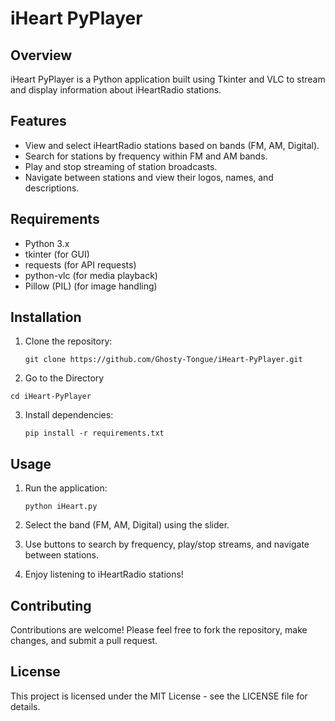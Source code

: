 # iHeart PyPlayer

## Overview
iHeart PyPlayer is a Python application built using Tkinter and VLC to stream and display information about iHeartRadio stations.

## Features
- View and select iHeartRadio stations based on bands (FM, AM, Digital).
- Search for stations by frequency within FM and AM bands.
- Play and stop streaming of station broadcasts.
- Navigate between stations and view their logos, names, and descriptions.

## Requirements
- Python 3.x
- tkinter (for GUI)
- requests (for API requests)
- python-vlc (for media playback)
- Pillow (PIL) (for image handling)

## Installation
1. Clone the repository:
   ```
   git clone https://github.com/Ghosty-Tongue/iHeart-PyPlayer.git
   ```
2. Go to the Directory
```
cd iHeart-PyPlayer
```
3. Install dependencies:
   ```
   pip install -r requirements.txt
   ```

## Usage
1. Run the application:
   ```
   python iHeart.py
   ```

2. Select the band (FM, AM, Digital) using the slider.
3. Use buttons to search by frequency, play/stop streams, and navigate between stations.
4. Enjoy listening to iHeartRadio stations!

## Contributing
Contributions are welcome! Please feel free to fork the repository, make changes, and submit a pull request.

## License
This project is licensed under the MIT License - see the LICENSE file for details.
